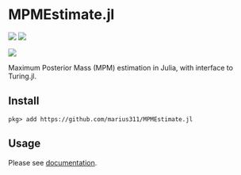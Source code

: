 # MPMEstimate.jl

[![](https://img.shields.io/badge/documentation-latest-blue.svg)](https://cosmicmar.com/MPMEstimate.jl/latest) [![](https://img.shields.io/badge/source-github-blue)](https://github.com/marius311/MPMEstimate.jl)

[![](https://github.com/marius311/MPMEstimate.jl/actions/workflows/docs.yml/badge.svg)](https://github.com/marius311/MPMEstimate.jl/actions/workflows/docs.yml)

Maximum Posterior Mass (MPM) estimation in Julia, with interface to Turing.jl.

## Install

```
pkg> add https://github.com/marius311/MPMEstimate.jl
```

## Usage

Please see [documentation](https://cosmicmar.com/MPMEstimate.jl/latest).